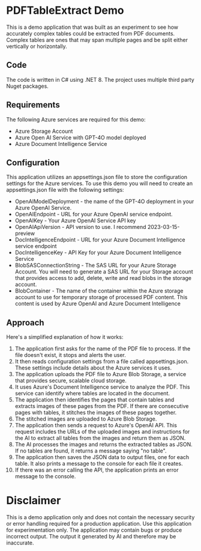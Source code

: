 # PDFTableExtract Demo
This is a demo application that was built as an experiment to see how accurately complex tables could be extracted from PDF documents. Complex tables are ones that may span multiple pages and be split either vertically or horizontally.

## Code
The code is written in C# using .NET 8.  The project uses multiple third party Nuget packages.

## Requirements
The following Azure services are required for this demo:

- Azure Storage Account
- Azure Open AI Service with GPT-4O model deployed
- Azure Document Intelligence Service

## Configuration
This application utilizes an appsettings.json file to store the configuration settings for the Azure services. To use this demo you will need to create an appsettings.json file with the following settings:

- OpenAIModelDeployment - the name of the GPT-4O deployment in your Azure OpenAI Service.
- OpenAIEndpoint - URL for your Azure OpenAI service endpoint.
- OpenAIKey - Your Azure OpenAI Service API key
- OpenAIApiVersion - API version to use. I recommend 2023-03-15-preview
- DocIntelligenceEndpoint - URL for your Azure Document Intelligence service endpoint
- DocIntelligenceKey - API Key for your Azure Document Intelligence Service
- BlobSASConnectionString - The SAS URL for your Azure Storage Account. You will need to generate a SAS URL for your Storage account that provides access to add, delete, write and read blobs in the storage account.
- BlobContainer - The name of the container within the Azure storage account to use for temporary storage of processed PDF content. This content is used by Azure OpenAI and Azure Document Intelligence

## Approach
Here's a simplified explanation of how it works:
1. The application first asks for the name of the PDF file to process. If the file doesn't exist, it stops and alerts the user.
1.	It then reads configuration settings from a file called appsettings.json. These settings include details about the Azure services it uses.
1.	The application uploads the PDF file to Azure Blob Storage, a service that provides secure, scalable cloud storage.
1.	It uses Azure's Document Intelligence service to analyze the PDF. This service can identify where tables are located in the document.
1.	The application then identifies the pages that contain tables and extracts images of these pages from the PDF. If there are consecutive pages with tables, it stitches the images of these pages together.
1.	The stitched images are uploaded to Azure Blob Storage.
1.	The application then sends a request to Azure's OpenAI API. This request includes the URLs of the uploaded images and instructions for the AI to extract all tables from the images and return them as JSON.
1.	The AI processes the images and returns the extracted tables as JSON. If no tables are found, it returns a message saying "no table".
1.	The application then saves the JSON data to output files, one for each table. It also prints a message to the console for each file it creates.
1.	If there was an error calling the API, the application prints an error message to the console.

# Disclaimer
This is a demo application only and does not contain the necessary security or error handling required for a production application. Use this application for experimentation only. The application may contain bugs or produce incorrect output. The output it generated by AI and therefore may be inaccurate.